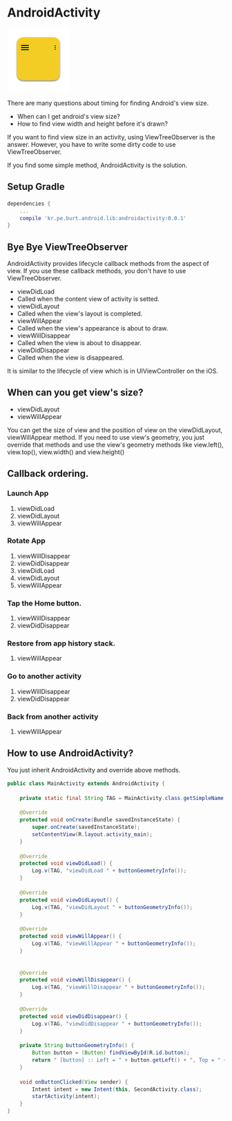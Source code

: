 
# AndroidActivity

![](art/logo.png)

There are many questions about timing for finding Android's view size.

 * When can I get android's view size?
 * How to find view width and height before it's drawn?

If you want to find view size in an activity, using ViewTreeObserver is the answer. However, you have to write some dirty code to use ViewTreeObserver. 

If you find some simple method, AndroidActivity is the solution.

## Setup Gradle

```groovy
dependencies {
    ...
    compile 'kr.pe.burt.android.lib:androidactivity:0.0.1'
}
```

## Bye Bye ViewTreeObserver

AndroidActivity provides lifecycle callback methods from the aspect of view. If you use these callback methods, you don't have to use ViewTreeObserver. 

* viewDidLoad
 * Called when the content view of activity is setted. 
* viewDidLayout
 * Called when the view's layout is completed.
* viewWillAppear
 * Called when the view's appearance is about to draw. 
* viewWillDisappear
 * Called when the view is about to disappear. 
* viewDidDisappear
 * Called when the view is disappeared.  

It is similar to the lifecycle of view which is in UIViewController on the iOS.

## When can you get view's size?

* viewDidLayout
* viewWillAppear

You can get the size of view and the position of view on the viewDidLayout, viewWillAppear method. If you need to use view's geometry, you just override that methods and use the view's geometry methods like view.left(), view.top(), view.width() and view.height()

## Callback ordering.

### Launch App

 1. viewDidLoad
 2. viewDidLayout
 3. viewWillAppear

### Rotate App

 1. viewWillDisappear
 2. viewDidDisappear
 3. viewDidLoad
 4. viewDidLayout
 5. viewWillAppear

### Tap the Home button.

 1. viewWillDisappear
 2. viewDidDisappear

### Restore from app history stack.
 
 1. viewWillAppear

### Go to another activity

 1. viewWillDisappear
 2. viewDidDisappear

### Back from another activity

 1. viewWillAppear

## How to use AndroidActivity?

You just inherit AndroidActivity and override above methods.

```java
public class MainActivity extends AndroidActivity {

    private static final String TAG = MainActivity.class.getSimpleName();

    @Override
    protected void onCreate(Bundle savedInstanceState) {
        super.onCreate(savedInstanceState);
        setContentView(R.layout.activity_main);
    }

    @Override
    protected void viewDidLoad() {
        Log.v(TAG, "viewDidLoad " + buttonGeometryInfo());
    }

    @Override
    protected void viewDidLayout() {
        Log.v(TAG, "viewDidLayout " + buttonGeometryInfo());
    }

    @Override
    protected void viewWillAppear() {
        Log.v(TAG, "viewWillAppear " + buttonGeometryInfo());
    }


    @Override
    protected void viewWillDisappear() {
        Log.v(TAG, "viewWillDisappear " + buttonGeometryInfo());
    }

    @Override
    protected void viewDidDisappear() {
        Log.v(TAG, "viewDidDisappear " + buttonGeometryInfo());
    }

    private String buttonGeometryInfo() {
        Button button = (Button) findViewById(R.id.button);
        return " [button] :: Left = " + button.getLeft() + ", Top = " + button.getTop() + ", Width = " + button.getWidth() + ", Height = " + button.getHeight();
    }

    void onButtonClicked(View sender) {
        Intent intent = new Intent(this, SecondActivity.class);
        startActivity(intent);
    }
}
```
 